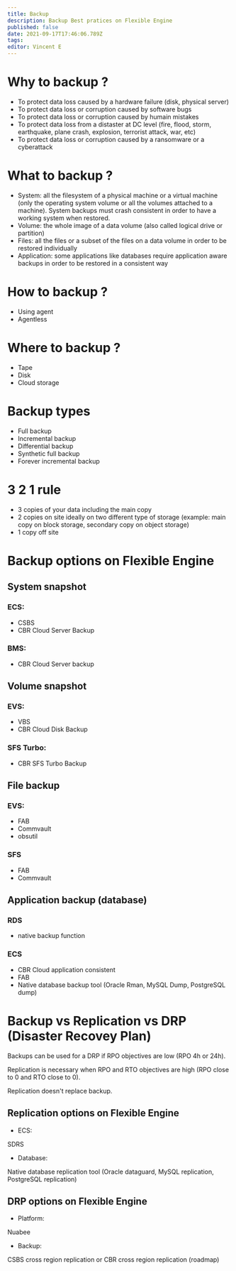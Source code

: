 ```yaml
---
title: Backup
description: Backup Best pratices on Flexible Engine
published: false
date: 2021-09-17T17:46:06.789Z
tags: 
editor: Vincent E
---
```


# Why to backup ?
- To protect data loss caused by a hardware failure (disk, physical server)
- To protect data loss or corruption caused by software bugs
- To protect data loss or corruption caused by humain mistakes
- To protect data loss from a distaster at DC level (fire, flood, storm, earthquake, plane crash, explosion, terrorist attack, war, etc)
- To protect data loss or corruption caused by a ransomware or a cyberattack

# What to backup ?
- System: all the filesystem of a physical machine or a virtual machine (only the operating system volume or all the volumes attached to a machine). System backups must crash consistent in order to have a working system when restored.
- Volume: the whole image of a data volume (also called logical drive or partition)
- Files: all the files or a subset of the files on a data volume in order to be restored individually
- Application: some applications like databases require application aware backups in order to be restored in a consistent way

# How to backup ?
- Using agent
- Agentless

# Where to backup ?
- Tape
- Disk
- Cloud storage

# Backup types
- Full backup
- Incremental backup
- Differential backup
- Synthetic full backup
- Forever incremental backup

# 3 2 1 rule
- 3 copies of your data including the main copy
- 2 copies on site ideally on two different type of storage (example: main copy on block storage, secondary copy on object storage)
- 1 copy off site

# Backup options on Flexible Engine

## System snapshot
### ECS:
- CSBS 
- CBR Cloud Server Backup
###	BMS:
- CBR Cloud Server backup

## Volume snapshot 
### EVS:
- VBS
- CBR Cloud Disk Backup 
###	SFS Turbo:
- CBR SFS Turbo Backup

## File backup
###	EVS:
- FAB
- Commvault
- obsutil
### SFS
- FAB
- Commvault

## Application backup (database)
### RDS
- native backup function
### ECS
- CBR Cloud application consistent
- FAB
- Native database backup tool (Oracle Rman, MySQL Dump, PostgreSQL dump)

# Backup vs Replication vs DRP (Disaster Recovey Plan)

Backups can be used for a DRP if RPO objectives are low (RPO 4h or 24h).

Replication is necessary when RPO and RTO objectives are high (RPO close to 0 and RTO close to 0).

Replication doesn't replace backup.


## Replication options on Flexible Engine
-	ECS:

SDRS
-	Database:

Native database replication tool (Oracle dataguard,  MySQL replication, PostgreSQL replication)

## DRP options on Flexible Engine
- Platform:

Nuabee
- Backup:

CSBS cross region replication or CBR cross region replication (roadmap)
